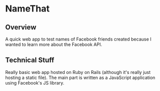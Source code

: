 NameThat
========

Overview
--------

A quick web app to test names of Facebook friends created because I wanted to
learn more about the Facebook API.

Technical Stuff
---------------

Really basic web app hosted on Ruby on Rails (although it's really just hosting
a static file).  The main part is written as a JavaScript application using
Facebook's JS library.
